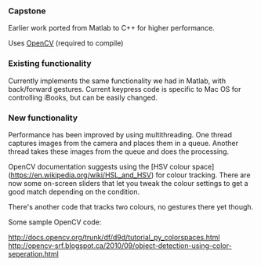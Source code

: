 ### Capstone

Earlier work ported from Matlab to C++ for higher performance.

Uses [OpenCV](http://opencv.org) (required to compile)

### Existing functionality

Currently implements the same functionality we had in Matlab, with back/forward gestures. Current keypress code is specific to Mac OS for controlling iBooks, but can be easily changed.

### New functionality

Performance has been improved by using multithreading. One thread captures images from the camera and places them in a queue. Another thread takes these images from the queue and does the processing.

OpenCV documentation suggests using the [HSV colour space] (https://en.wikipedia.org/wiki/HSL_and_HSV) for colour tracking. There are now some on-screen sliders that let you tweak the colour settings to get a good match depending on the condition.

There's another code that tracks two colours, no gestures there yet though.

Some sample OpenCV code:

http://docs.opencv.org/trunk/df/d9d/tutorial_py_colorspaces.html
http://opencv-srf.blogspot.ca/2010/09/object-detection-using-color-seperation.html
